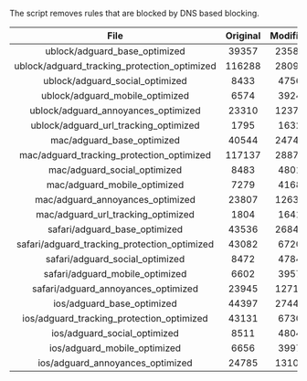 The script removes rules that are blocked by DNS based blocking.


| File | Original | Modified |
|:----:|:-----:|:-----:|
| ublock/adguard_base_optimized | 39357 | 23582 |
| ublock/adguard_tracking_protection_optimized | 116288 | 28095 |
| ublock/adguard_social_optimized | 8433 | 4756 |
| ublock/adguard_mobile_optimized | 6574 | 3924 |
| ublock/adguard_annoyances_optimized | 23310 | 12373 |
| ublock/adguard_url_tracking_optimized | 1795 | 1632 |
| mac/adguard_base_optimized | 40544 | 24744 |
| mac/adguard_tracking_protection_optimized | 117137 | 28873 |
| mac/adguard_social_optimized | 8483 | 4801 |
| mac/adguard_mobile_optimized | 7279 | 4168 |
| mac/adguard_annoyances_optimized | 23807 | 12630 |
| mac/adguard_url_tracking_optimized | 1804 | 1641 |
| safari/adguard_base_optimized | 43536 | 26846 |
| safari/adguard_tracking_protection_optimized | 43082 | 6720 |
| safari/adguard_social_optimized | 8472 | 4784 |
| safari/adguard_mobile_optimized | 6602 | 3957 |
| safari/adguard_annoyances_optimized | 23945 | 12710 |
| ios/adguard_base_optimized | 44397 | 27441 |
| ios/adguard_tracking_protection_optimized | 43131 | 6730 |
| ios/adguard_social_optimized | 8511 | 4804 |
| ios/adguard_mobile_optimized | 6656 | 3997 |
| ios/adguard_annoyances_optimized | 24785 | 13100 |